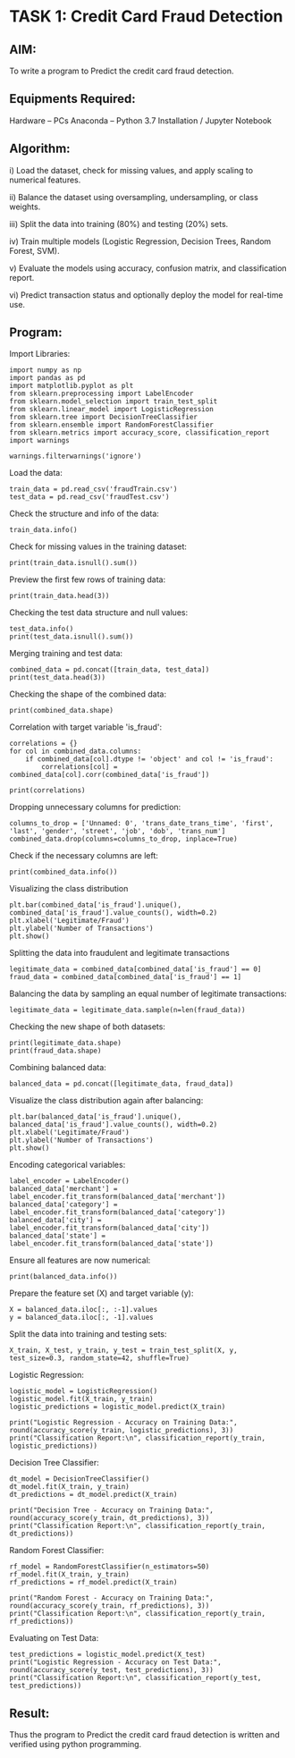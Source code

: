 # TASK 1: Credit Card Fraud Detection ##


## AIM:
To write a program to  Predict the credit card fraud detection.

## Equipments Required:
Hardware – PCs
Anaconda – Python 3.7 Installation / Jupyter Notebook

## Algorithm:

i) Load the dataset, check for missing values, and apply scaling to numerical features.

ii) Balance the dataset using oversampling, undersampling, or class weights.

iii) Split the data into training (80%) and testing (20%) sets.

iv) Train multiple models (Logistic Regression, Decision Trees, Random Forest, SVM).

v) Evaluate the models using accuracy, confusion matrix, and classification report.

vi) Predict transaction status and optionally deploy the model for real-time use.

## Program:

Import Libraries:

```
import numpy as np
import pandas as pd
import matplotlib.pyplot as plt
from sklearn.preprocessing import LabelEncoder
from sklearn.model_selection import train_test_split
from sklearn.linear_model import LogisticRegression
from sklearn.tree import DecisionTreeClassifier
from sklearn.ensemble import RandomForestClassifier
from sklearn.metrics import accuracy_score, classification_report
import warnings

warnings.filterwarnings('ignore')
```

Load the data:

```
train_data = pd.read_csv('fraudTrain.csv')
test_data = pd.read_csv('fraudTest.csv')
```

Check the structure and info of the data:

```
train_data.info()
```

 Check for missing values in the training dataset:
 
```
print(train_data.isnull().sum())
```

Preview the first few rows of training data:

```
print(train_data.head(3))
```

Checking the test data structure and null values:

```
test_data.info()
print(test_data.isnull().sum())
```

Merging training and test data:

```
combined_data = pd.concat([train_data, test_data])
print(test_data.head(3))
```

Checking the shape of the combined data:

```
print(combined_data.shape)
```

Correlation with target variable 'is_fraud':

```
correlations = {}
for col in combined_data.columns:
    if combined_data[col].dtype != 'object' and col != 'is_fraud':
        correlations[col] = combined_data[col].corr(combined_data['is_fraud'])

print(correlations)
```

Dropping unnecessary columns for prediction:

```
columns_to_drop = ['Unnamed: 0', 'trans_date_trans_time', 'first', 'last', 'gender', 'street', 'job', 'dob', 'trans_num']
combined_data.drop(columns=columns_to_drop, inplace=True)
```

Check if the necessary columns are left:

```
print(combined_data.info())
```

Visualizing the class distribution

```
plt.bar(combined_data['is_fraud'].unique(), combined_data['is_fraud'].value_counts(), width=0.2)
plt.xlabel('Legitimate/Fraud')
plt.ylabel('Number of Transactions')
plt.show()
```

Splitting the data into fraudulent and legitimate transactions

```
legitimate_data = combined_data[combined_data['is_fraud'] == 0]
fraud_data = combined_data[combined_data['is_fraud'] == 1]
```

Balancing the data by sampling an equal number of legitimate transactions:

```
legitimate_data = legitimate_data.sample(n=len(fraud_data))
```

Checking the new shape of both datasets:

```
print(legitimate_data.shape)
print(fraud_data.shape)
```

Combining balanced data:

```
balanced_data = pd.concat([legitimate_data, fraud_data])
```

Visualize the class distribution again after balancing:

```
plt.bar(balanced_data['is_fraud'].unique(), balanced_data['is_fraud'].value_counts(), width=0.2)
plt.xlabel('Legitimate/Fraud')
plt.ylabel('Number of Transactions')
plt.show()
```

Encoding categorical variables:

```
label_encoder = LabelEncoder()
balanced_data['merchant'] = label_encoder.fit_transform(balanced_data['merchant'])
balanced_data['category'] = label_encoder.fit_transform(balanced_data['category'])
balanced_data['city'] = label_encoder.fit_transform(balanced_data['city'])
balanced_data['state'] = label_encoder.fit_transform(balanced_data['state'])
```

Ensure all features are now numerical:

```
print(balanced_data.info())
```

Prepare the feature set (X) and target variable (y):

```
X = balanced_data.iloc[:, :-1].values
y = balanced_data.iloc[:, -1].values
```

Split the data into training and testing sets:

```
X_train, X_test, y_train, y_test = train_test_split(X, y, test_size=0.3, random_state=42, shuffle=True)
```

Logistic Regression:

```
logistic_model = LogisticRegression()
logistic_model.fit(X_train, y_train)
logistic_predictions = logistic_model.predict(X_train)

print("Logistic Regression - Accuracy on Training Data:", round(accuracy_score(y_train, logistic_predictions), 3))
print("Classification Report:\n", classification_report(y_train, logistic_predictions))
```

Decision Tree Classifier:

```
dt_model = DecisionTreeClassifier()
dt_model.fit(X_train, y_train)
dt_predictions = dt_model.predict(X_train)

print("Decision Tree - Accuracy on Training Data:", round(accuracy_score(y_train, dt_predictions), 3))
print("Classification Report:\n", classification_report(y_train, dt_predictions))
```

Random Forest Classifier:

```
rf_model = RandomForestClassifier(n_estimators=50)
rf_model.fit(X_train, y_train)
rf_predictions = rf_model.predict(X_train)

print("Random Forest - Accuracy on Training Data:", round(accuracy_score(y_train, rf_predictions), 3))
print("Classification Report:\n", classification_report(y_train, rf_predictions))
```

Evaluating on Test Data:

```
test_predictions = logistic_model.predict(X_test)
print("Logistic Regression - Accuracy on Test Data:", round(accuracy_score(y_test, test_predictions), 3))
print("Classification Report:\n", classification_report(y_test, test_predictions))
```

## Result:

Thus the program to  Predict the credit card fraud detection is written and verified using python programming.
